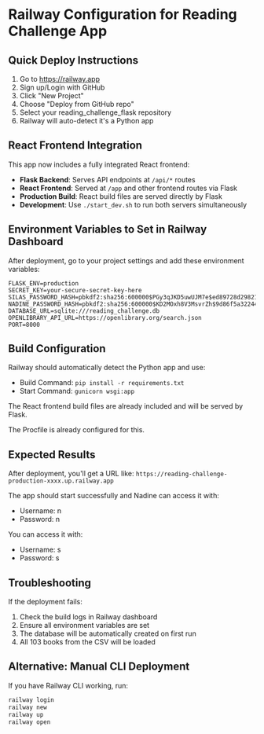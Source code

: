 # Railway Configuration for Reading Challenge App

## Quick Deploy Instructions

1. Go to https://railway.app
2. Sign up/Login with GitHub
3. Click "New Project" 
4. Choose "Deploy from GitHub repo"
5. Select your reading_challenge_flask repository
6. Railway will auto-detect it's a Python app

## React Frontend Integration

This app now includes a fully integrated React frontend:
- **Flask Backend**: Serves API endpoints at `/api/*` routes
- **React Frontend**: Served at `/app` and other frontend routes via Flask
- **Production Build**: React build files are served directly by Flask
- **Development**: Use `./start_dev.sh` to run both servers simultaneously

## Environment Variables to Set in Railway Dashboard

After deployment, go to your project settings and add these environment variables:

```
FLASK_ENV=production
SECRET_KEY=your-secure-secret-key-here
SILAS_PASSWORD_HASH=pbkdf2:sha256:600000$PGy3qJKD5uwUJM7e$ed89728d2982108cafbbcb10e56687bf09740ea8076ae651f9652bf4c223783f
NADINE_PASSWORD_HASH=pbkdf2:sha256:600000$KD2MOxh8V3MsvrZh$9d86f5a32244b84a3fa120417b1a3e9082848ba8bfaa8ebe35d1a03e2e250a7f
DATABASE_URL=sqlite:///reading_challenge.db
OPENLIBRARY_API_URL=https://openlibrary.org/search.json
PORT=8000
```

## Build Configuration

Railway should automatically detect the Python app and use:
- Build Command: `pip install -r requirements.txt`
- Start Command: `gunicorn wsgi:app`

The React frontend build files are already included and will be served by Flask.

The Procfile is already configured for this.

## Expected Results

After deployment, you'll get a URL like:
`https://reading-challenge-production-xxxx.up.railway.app`

The app should start successfully and Nadine can access it with:
- Username: n
- Password: n

You can access it with:
- Username: s  
- Password: s

## Troubleshooting

If the deployment fails:
1. Check the build logs in Railway dashboard
2. Ensure all environment variables are set
3. The database will be automatically created on first run
4. All 103 books from the CSV will be loaded

## Alternative: Manual CLI Deployment

If you have Railway CLI working, run:
```bash
railway login
railway new
railway up
railway open
```
